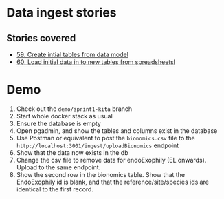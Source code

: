 # Data ingest stories

## Stories covered

- [59. Create intial tables from data model](https://github.com/icipe-official/vectoratlas-software-code/issues/59)
- [60. Load initial data in to new tables from spreadsheetsl](https://github.com/icipe-official/vectoratlas-software-code/issues/60)

# Demo
1. Check out the `demo/sprint1-kita` branch
1. Start whole docker stack as usual
1. Ensure the database is empty
1. Open pgadmin, and show the tables and columns exist in the database
1. Use Postman or equivalent to post the `bionomics.csv` file to the `http://localhost:3001/ingest/uploadBionomics` endpoint
1. Show that the data now exists in the db
1. Change the csv file to remove data for endoExophily (EL onwards). Upload to the same endpoint.
1. Show the second row in the bionomics table. Show that the EndoExophily id is blank, and that the reference/site/species ids are identical to the first record.

